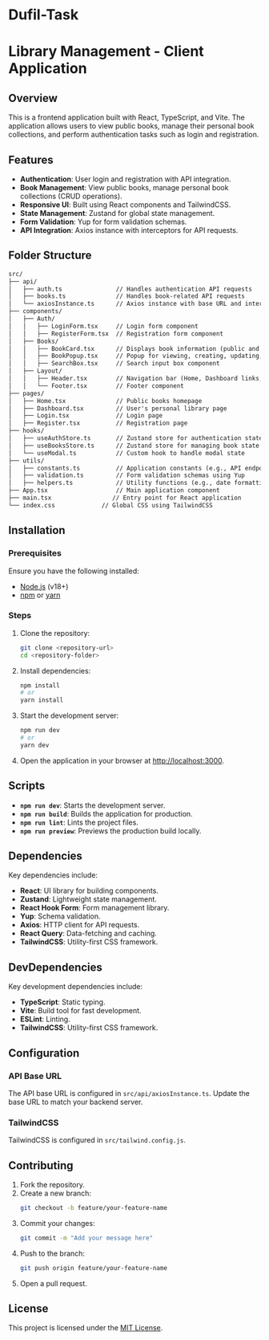 # Dufil-Task
# Library Management - Client Application

## Overview
This is a frontend application built with React, TypeScript, and Vite. The application allows users to view public books, manage their personal book collections, and perform authentication tasks such as login and registration.

## Features
- **Authentication**: User login and registration with API integration.
- **Book Management**: View public books, manage personal book collections (CRUD operations).
- **Responsive UI**: Built using React components and TailwindCSS.
- **State Management**: Zustand for global state management.
- **Form Validation**: Yup for form validation schemas.
- **API Integration**: Axios instance with interceptors for API requests.

## Folder Structure
```markdown
src/
├── api/
│   ├── auth.ts               // Handles authentication API requests
│   ├── books.ts              // Handles book-related API requests
│   └── axiosInstance.ts      // Axios instance with base URL and interceptors
├── components/
│   ├── Auth/
│   │   ├── LoginForm.tsx     // Login form component
│   │   ├── RegisterForm.tsx  // Registration form component
│   ├── Books/
│   │   ├── BookCard.tsx      // Displays book information (public and personal)
│   │   ├── BookPopup.tsx     // Popup for viewing, creating, updating, and deleting books
│   │   ├── SearchBox.tsx     // Search input box component
│   ├── Layout/
│   │   ├── Header.tsx        // Navigation bar (Home, Dashboard links, + sign button)
│   │   └── Footer.tsx        // Footer component
├── pages/
│   ├── Home.tsx              // Public books homepage
│   ├── Dashboard.tsx         // User's personal library page
│   ├── Login.tsx             // Login page
│   ├── Register.tsx          // Registration page
├── hooks/
│   ├── useAuthStore.ts       // Zustand store for authentication state
│   ├── useBooksStore.ts      // Zustand store for managing book state
│   └── useModal.ts           // Custom hook to handle modal state
├── utils/
│   ├── constants.ts          // Application constants (e.g., API endpoints)
│   ├── validation.ts         // Form validation schemas using Yup
│   ├── helpers.ts            // Utility functions (e.g., date formatting)
├── App.tsx                   // Main application component
├── main.tsx                 // Entry point for React application
└── index.css             // Global CSS using TailwindCSS
```

## Installation

### Prerequisites
Ensure you have the following installed:
- [Node.js](https://nodejs.org/) (v18+)
- [npm](https://www.npmjs.com/) or [yarn](https://yarnpkg.com/)

### Steps
1. Clone the repository:
   ```bash
   git clone <repository-url>
   cd <repository-folder>
   ```
2. Install dependencies:
   ```bash
   npm install
   # or
   yarn install
   ```
3. Start the development server:
   ```bash
   npm run dev
   # or
   yarn dev
   ```
4. Open the application in your browser at [http://localhost:3000](http://localhost:3000).

## Scripts
- **`npm run dev`**: Starts the development server.
- **`npm run build`**: Builds the application for production.
- **`npm run lint`**: Lints the project files.
- **`npm run preview`**: Previews the production build locally.

## Dependencies
Key dependencies include:
- **React**: UI library for building components.
- **Zustand**: Lightweight state management.
- **React Hook Form**: Form management library.
- **Yup**: Schema validation.
- **Axios**: HTTP client for API requests.
- **React Query**: Data-fetching and caching.
- **TailwindCSS**: Utility-first CSS framework.

## DevDependencies
Key development dependencies include:
- **TypeScript**: Static typing.
- **Vite**: Build tool for fast development.
- **ESLint**: Linting.
- **TailwindCSS**: Utility-first CSS framework.

## Configuration
### API Base URL
The API base URL is configured in `src/api/axiosInstance.ts`. Update the base URL to match your backend server.

### TailwindCSS
TailwindCSS is configured in `src/tailwind.config.js`.

## Contributing
1. Fork the repository.
2. Create a new branch:
   ```bash
   git checkout -b feature/your-feature-name
   ```
3. Commit your changes:
   ```bash
   git commit -m "Add your message here"
   ```
4. Push to the branch:
   ```bash
   git push origin feature/your-feature-name
   ```
5. Open a pull request.

## License
This project is licensed under the [MIT License](../LICENSE).
